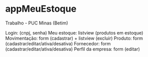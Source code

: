 # appMeuEstoque
Trabalho - PUC Minas (Betim)

Login: (cnpj, senha)
Meu estoque: listview (produtos em estoque)
Movimentação: form (cadastrar) + listview (excluir)
Produto: form (cadastrar/editar/ativa/desativa)
Fornecedor: form (cadastrar/editar/ativa/desativa)
Perfil da empresa: form (editar)

